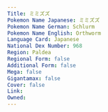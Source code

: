 ```yaml
---
﻿Title: ミミズズ
Pokemon Name Japanese: ミミズズ
Pokemon Name German: Schlurm
Pokemon Name English: Orthworm
Language Card: Japanese
National Dex Number: 968
Region: Paldea
Regional Form: false
Additional Form: false
Mega: false
Gigantamax: false
Cover: false
Link: 
Owned: 
---
```

